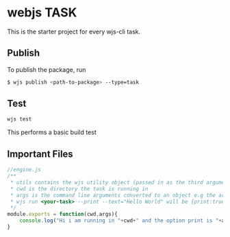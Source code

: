 # webjs TASK

This is the starter project for every wjs-cli task.

## Publish

To publish the package, run
```bash
$ wjs publish <path-to-package> --type=task
```

## Test

```bash
wjs test
```

This performs a basic build test

## Important Files

```js
//engine.js
/**
 * utils contains the wjs utility object (passed in as the third argument)
 * cwd is the directory the task is running in
 * args is the command line arguments converted to an object e.g the arguments of
 * wjs run <your-task> --print --text="Hello World" will be {print:true,text:"Hello World"}
 */
module.exports = function(cwd,args){
    console.log("Hi i am running in "+cwd+" and the option print is "+args.print+" with text as "+args.text);
}
```
